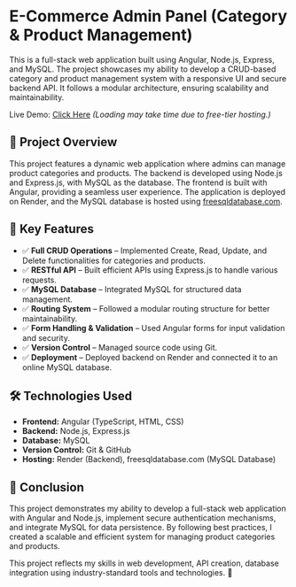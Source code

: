 # E-Commerce Admin Panel (Category & Product Management)

This is a full-stack web application built using Angular, Node.js, Express, and MySQL. The project showcases my ability to develop a CRUD-based category and product management system with a responsive UI and secure backend API. It follows a modular architecture, ensuring scalability and maintainability.

Live Demo: [Click Here](https://web-productcatgory-f.onrender.com/) _(Loading may take time due to free-tier hosting.)_

## 📌 Project Overview

This project features a dynamic web application where admins can manage product categories and products. The backend is developed using Node.js and Express.js, with MySQL as the database. The frontend is built with Angular, providing a seamless user experience. The application is deployed on Render, and the MySQL database is hosted using [freesqldatabase.com](https://www.freesqldatabase.com/).

## 🚀 Key Features

- ✅ **Full CRUD Operations** – Implemented Create, Read, Update, and Delete functionalities for categories and products.
- ✅ **RESTful API** – Built efficient APIs using Express.js to handle various requests.
- ✅ **MySQL Database** – Integrated MySQL for structured data management.
- ✅ **Routing System** – Followed a modular routing structure for better maintainability.
- ✅ **Form Handling & Validation** – Used Angular forms for input validation and security.
- ✅ **Version Control** – Managed source code using Git.
- ✅ **Deployment** – Deployed backend on Render and connected it to an online MySQL database.

## 🛠 Technologies Used

- **Frontend:** Angular (TypeScript, HTML, CSS)
- **Backend:** Node.js, Express.js
- **Database:** MySQL
- **Version Control:** Git & GitHub
- **Hosting:** Render (Backend), freesqldatabase.com (MySQL Database)

## 📌 Conclusion

This project demonstrates my ability to develop a full-stack web application with Angular and Node.js, implement secure authentication mechanisms, and integrate MySQL for data persistence. By following best practices, I created a scalable and efficient system for managing product categories and products.

This project reflects my skills in web development, API creation, database integration using industry-standard tools and technologies. 🚀
